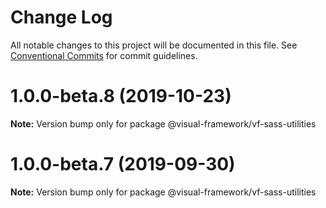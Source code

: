 # Change Log

All notable changes to this project will be documented in this file.
See [Conventional Commits](https://conventionalcommits.org) for commit guidelines.

# 1.0.0-beta.8 (2019-10-23)

**Note:** Version bump only for package @visual-framework/vf-sass-utilities





# 1.0.0-beta.7 (2019-09-30)

**Note:** Version bump only for package @visual-framework/vf-sass-utilities
